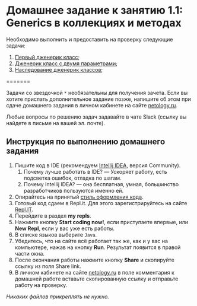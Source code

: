 # Домашнее задание к занятию 1.1: Generics в коллекциях и методах

Необходимо выполнить и предоставить на проверку следующие задачи:

1. [Первый дженерик класс](./task1/README.md);
2. [Дженерик класс с двумя параметрами](./task2/README.md);
3. [Наследование дженерик классов](./task3/README.md);

=======

Задачи со звездочкой `*` необязательны для получения зачета.
Если вы хотите прислать дополнительное задание позже, напишите об этом при сдаче домашнего задания в личном кабинете на сайте [netology.ru](https://netology.ru).

Любые вопросы по решению задач задавайте в чате Slack (ссылку вы найдете в письме на вашей эл. почте).

## Инструкция по выполнению домашнего задания

1. Пишите код в IDE (рекомендуем [Intellij IDEA](https://www.jetbrains.com/idea/download/), версия Community).
    1. Почему лучше работать в IDE? — Ускоряет работу, есть подсветка ошибок, отладка по шагам.
    2. Почему Intellij IDEA? — она бесплатная, умная, большинство разработчиков пользуются именно ей.
2. Опирайтесь на принятый [стиль оформления кода](https://github.com/netology-code/codestyle/blob/master/java/README.md).
3. Готовый код сдаем в Repl.it.  Для этого зарегистрируйтесь на сайте [Repl.IT](http://repl.it/).
4. Перейдите в раздел **my repls**.
5. Нажмите кнопку **Start coding now!**, если приступаете впервые, или **New Repl**, если у вас уже есть работы.
6. В списке языков выберите `Java`.
7. Убедитесь, что на сайте всё работает так же, как и у вас на компьютере, нажав на кнопку **Run**. Результат появится в правой части окна.
8. После окончания работы нажмите кнопку **Share** и скопируйте ссылку из поля Share link.
9. В личном кабинете на сайте [netology.ru](http://netology.ru/) в поле комментария к домашней работе вставьте скопированную ссылку и отправьте работу на проверку.

*Никаких файлов прикреплять не нужно.*